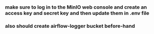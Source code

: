 ### make sure to log in to the MinIO web console and create an access key and secret key and then update them in .env file

### also should create airflow-logger bucket before-hand
